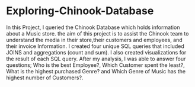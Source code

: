 # Exploring-Chinook-Database
In this Project, I queried the Chinook Database which holds information about a Music store. the aim of this project is to assist the Chinook team to understand the media in their store,their customers and employees, and their invoice Information.
I created four unique SQL queries that included JOINS and aggregations (count and sum).
I also created visualizations for the result of each SQL query.
After my analysis, I was able to answer four questions; Who is the best Employee?, Which Customer spent the least?, What is the highest purchased Genre? and Which Genre of Music has the highest number of Customers?. 

